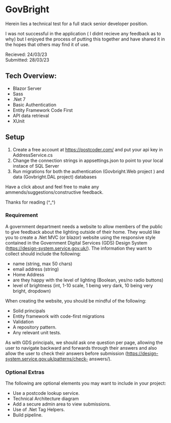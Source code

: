 # GovBright
Herein lies a technical test for a full stack senior developer position.

I was not successful in the application ( I didnt recieve any feedback as to why) but I enjoyed the process of putting this together and have shared it in the hopes that others may find it of use.

Recieved: 24/03/23  
Submitted: 28/03/23

## Tech Overview:
* Blazor Server
* Sass
* .Net 7
* Basic Authentication
* Entity Framework Code First
* API data retrieval
* XUnit

## Setup
1.  Create a free account at https://postcoder.com/ and put your api key in AddressService.cs 
2.  Change the connection strings in appsettings.json to point to your local instace of SQL Server
3.  Run migrations for both the authentication (Govbright.Web project ) and data (Govbright.DAL project) databases

Have a click about and feel free to make any ammends/suggestions/constructive feedback.

Thanks for reading (^_^)

### Requirement
A government department needs a website to allow members of the public to give feedback
about the lighting outside of their home. They would like you to create a .Net MVC (or blazor) website
using the responsive style contained in the Government Digital Services (GDS) Design
System (https://design-system.service.gov.uk/). The information they want to collect should
include the following:
* name (string, max 50 chars)
* email address (string)
* Home Address
* are they happy with the level of lighting (Boolean, yes/no radio buttons)
* level of brightness (int, 1-10 scale, 1 being very dark, 10 being very bright,
dropdown)  
  
When creating the website, you should be mindful of the following:
* Solid principals
* Entity framework with code-first migrations
* Validation
* A repository pattern.
* Any relevant unit tests.  
   
As with GDS principals, we should ask one question per page, allowing the user to navigate
backward and forwards through their answers and also allow the user to check their
answers before submission (https://design-system.service.gov.uk/patterns/check-
answers/).  

### Optional Extras
The following are optional elements you may want to include in your project:
* Use a postcode lookup service.
* Technical Architecture diagram
* Add a secure admin area to view submissions.
* Use of .Net Tag Helpers.
* Build pipeline.
